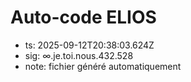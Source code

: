 # Auto-code ELIOS
- ts: 2025-09-12T20:38:03.624Z
- sig: ∞.je.toi.nous.432.528
- note: fichier généré automatiquement